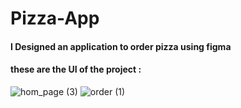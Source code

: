 # Pizza-App
####  I Designed an application to order pizza using figma
#### these are the UI of the project :
![hom_page (3)](https://github.com/ManarSeg/Pizza-App/assets/159364410/b89c27e1-b108-45e9-b607-8b7337b6eed3)
![order (1)](https://github.com/ManarSeg/Pizza-App/assets/159364410/4e005608-f750-4530-b18d-6521ae5dea85)
